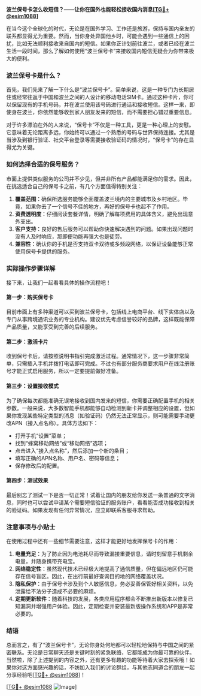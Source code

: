 **波兰保号卡怎么收短信？——让你在国外也能轻松接收国内消息[[TG💪+ @esim1088](https://t.me/s/esim1088)]**

在当今这个全球化的时代，无论是在国外学习、工作还是旅游，保持与国内亲友的联系都显得尤为重要。然而，当你身处异国他乡时，可能会遇到一些通信上的困扰，比如无法顺利接收来自国内的短信。如果你正计划前往波兰，或者已经在波兰生活一段时间，那么了解如何使用“波兰保号卡”来接收国内短信无疑会为你带来极大的便利。

### 波兰保号卡是什么？

首先，我们先来了解一下什么是“波兰保号卡”。简单来说，这是一种专门为长期居住或经常往返于中国和波兰之间的人设计的移动电话SIM卡。通过这种卡片，你可以保留现有的手机号码，并在波兰使用该号码进行通话和接收短信。这样一来，即使身在波兰，你依然能够收到家人朋友发来的短信，而不需要担心错过重要信息。

对于许多漂泊在外的人来说，“保号卡”不仅是一种工具，更是一种心理上的安慰。它意味着无论距离多远，你始终可以通过一个熟悉的号码与世界保持连接。尤其是当涉及到银行验证、社交平台登录等需要接收验证码的情况时，“保号卡”的存在显得尤为关键。

### 如何选择合适的保号服务？

市面上提供类似服务的公司并不少见，但并非所有产品都能满足你的需求。因此，在挑选适合自己的保号卡之前，有几个方面值得特别关注：

1. **覆盖范围**：确保所选服务能够全面覆盖波兰境内的主要城市及乡村地区。毕竟，如果你去了一个信号不佳的地方，再好的保号卡也起不了作用。
2. **资费透明度**：仔细阅读套餐详情，明确了解每项费用的具体含义，避免出现意外支出。
3. **客户支持**：良好的售后服务可以帮助你快速解决遇到的问题。如果出现问题时没有人及时响应，那即便功能再强大也是徒劳。
4. **兼容性**：确认你的手机是否支持双卡双待或多频段网络，以保证设备能够正常使用保号卡提供的服务。

### 实际操作步骤详解

接下来，让我们一起看看具体的操作流程吧！

#### 第一步：购买保号卡
目前市面上有多种渠道可以买到波兰保号卡，包括线上电商平台、线下实体店以及专门从事跨境通讯业务的专业机构。建议优先考虑信誉较好的品牌，这样既能保障产品质量，又能享受到完善的后续服务。

#### 第二步：激活卡片
收到保号卡后，请按照说明书指引完成激活过程。通常情况下，这一步骤非常简单，只需插入手机并拨打电话即可完成。不过也有部分服务商要求用户在线注册账号才能正式启用服务，所以一定要提前做好准备。

#### 第三步：设置接收模式
为了确保每次都能准确无误地接收到国内发来的短信，你需要正确配置手机的相关参数。一般来说，大多数智能手机都能够自动检测到新卡并调整相应的设置，但如果你发现某些特定类型的消息（如验证码）仍然无法正常显示，则可能需要手动更改APN（接入点名称）。具体方法如下：
- 打开手机“设置”菜单；
- 找到“蜂窝移动网络”或“移动网络”选项；
- 点击进入“接入点名称”，然后添加一个新的条目；
- 填写正确的APN名称、用户名、密码等信息；
- 保存修改后的配置。

#### 第四步：测试效果
最后别忘了测试一下是否一切正常！试着让国内的朋友给你发送一条普通的文字消息，同时也可以尝试申请某个需要短信验证的服务账户，看看能否成功接收到相关的验证码。如果发现有任何异常情况，应立即联系客服寻求帮助。

### 注意事项与小贴士

在使用过程中还有一些细节需要注意，这样才能更好地发挥保号卡的作用：

1. **电量充足**：为了防止因为电池耗尽而导致漏接重要信息，请时刻留意手机剩余电量，并随身携带充电宝。
2. **网络稳定性**：虽然现代技术已经极大地提高了通信质量，但在偏远地区仍可能存在信号盲区。因此，在出行前最好查询目的地的网络覆盖状况。
3. **隐私保护**：由于保号卡涉及到个人敏感信息，务必妥善保管好相关资料，以免泄露给不法分子造成不必要的麻烦。
4. **定期更新软件**：随着科技的发展，各类应用程序都会不断推出新版本以修复已知漏洞并增强用户体验。因此，定期检查并安装最新版操作系统和APP是非常必要的。

### 结语

总而言之，有了“波兰保号卡”，无论你身处何地都可以轻松地保持与中国之间的紧密联系。无论是日常聊天还是关键时刻的紧急联络，它都能成为你最可靠的伙伴。当然啦，除了上述提到的内容之外，还有更多有趣的功能等待着大家去探索哦！如果你对这方面感兴趣的话，不妨加入我们的讨论群组，与其他志同道合的朋友一起分享经验吧[[TG💪+ @esim1088](https://t.me/s/esim1088)]！

[[TG💪+ @esim1088](https://t.me/s/esim1088) ![Image](https://i.postimg.cc/4NQfJmqS/Snipaste-2025-05-13-00-14-12.png)]